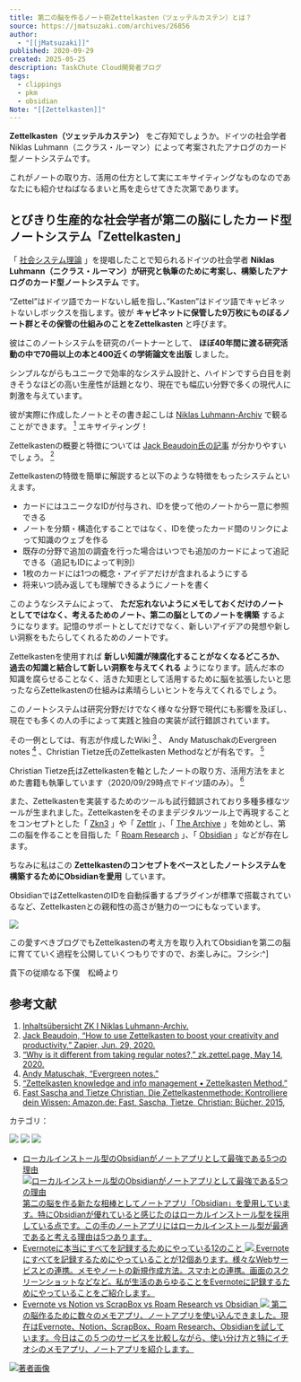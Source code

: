 ```yaml
---
title: 第二の脳を作るノート術Zettelkasten（ツェッテルカステン）とは？
source: https://jmatsuzaki.com/archives/26856
author:
  - "[[jMatsuzaki]]"
published: 2020-09-29
created: 2025-05-25
description: TaskChute Cloud開発者ブログ
tags:
  - clippings
  - pkm
  - obsidian
Note: "[[Zettelkasten]]"
---
```

**Zettelkasten（ツェッテルカステン）** をご存知でしょうか。ドイツの社会学者Niklas Luhmann（ニクラス・ルーマン）によって考案されたアナログのカード型ノートシステムです。

これがノートの取り方、活用の仕方として実にエキサイティングなものなのであなたにも紹介せねばなるまいと馬を走らせてきた次第であります。

## とびきり生産的な社会学者が第二の脳にしたカード型ノートシステム「Zettelkasten」

「 [社会システム理論](https://amzn.to/36ihCRG) 」を提唱したことで知られるドイツの社会学者 **Niklas Luhmann（ニクラス・ルーマン）が研究と執筆のために考案し、構築したアナログのカード型ノートシステム** です。

“Zettel”はドイツ語でカードないし紙を指し、”Kasten”はドイツ語でキャビネットないしボックスを指します。彼が **キャビネットに保管した9万枚にものぼるノート群とその保管の仕組みのことをZettelkasten** と呼びます。

彼はこのノートシステムを研究のパートナーとして、 **ほぼ40年間に渡る研究活動の中で70冊以上の本と400近くの学術論文を出版** しました。

シンプルながらもユニークで効率的なシステム設計と、ハイドンですら白目を剥きそうなほどの高い生産性が話題となり、現在でも幅広い分野で多くの現代人に刺激を与えています。

彼が実際に作成したノートとその書き起こしは [Niklas Luhmann-Archiv](https://niklas-luhmann-archiv.de/) で観ることができます。 [<sup>1</sup>](https://jmatsuzaki.com/archives/#easy-footnote-bottom-1-26856) エキサイティング！

Zettelkastenの概要と特徴については [Jack Beaudoin氏の記事](https://zapier.com/blog/zettelkasten-method/) が分かりやすいでしょう。 [<sup>2</sup>](https://jmatsuzaki.com/archives/#easy-footnote-bottom-2-26856)

Zettelkastenの特徴を簡単に解説すると以下のような特徴をもったシステムといえます。

- カードにはユニークなIDが付与され、IDを使って他のノートから一意に参照できる
- ノートを分類・構造化することではなく、IDを使ったカード間のリンクによって知識のウェブを作る
- 既存の分野で追加の調査を行った場合はいつでも追加のカードによって追記できる（追記もIDによって判別）
- 1枚のカードには1つの概念・アイデアだけが含まれるようにする
- 将来いつ読み返しても理解できるようにノートを書く

このようなシステムによって、 **ただ忘れないようにメモしておくだけのノートとしてではなく、考えるためのノート、第二の脳としてのノートを構築** するようになります。記憶のサポートとしてだけでなく、新しいアイデアの発想や新しい洞察をもたらしてくれるためのノートです。

Zettelkastenを使用すれば **新しい知識が陳腐化することがなくなるどころか、過去の知識と結合して新しい洞察を与えてくれる** ようになります。読んだ本の知識を腐らせることなく、活きた知恵として活用するために脳を拡張したいと思ったならZettelkastenの仕組みは素晴らしいヒントを与えてくれるでしょう。

このノートシステムは研究分野だけでなく様々な分野で現代にも影響を及ぼし、現在でも多くの人の手によって実践と独自の実装が試行錯誤されています。

その一例としては、有志が作成したWiki [<sup>3</sup>](https://jmatsuzaki.com/archives/#easy-footnote-bottom-3-26856) 、 Andy MatuschakのEvergreen notes [<sup>4</sup>](https://jmatsuzaki.com/archives/#easy-footnote-bottom-4-26856) 、Christian Tietze氏のZettelkasten Methodなどが有名です。 [<sup>5</sup>](https://jmatsuzaki.com/archives/#easy-footnote-bottom-5-26856)

Christian Tietze氏はZettelkastenを軸としたノートの取り方、活用方法をまとめた書籍も執筆しています（2020/09/29時点でドイツ語のみ）。 [<sup>6</sup>](https://jmatsuzaki.com/archives/#easy-footnote-bottom-6-26856)

また、Zettelkastenを実装するためのツールも試行錯誤されており多種多様なツールが生まれました。Zettelkastenをそのままデジタルツール上で再現することをコンセプトとした「 [Zkn3](http://zettelkasten.danielluedecke.de/en/ "http://zettelkasten.danielluedecke.de/en/") 」や「 [Zettlr](https://www.zettlr.com/) 」、「 [The Archive](https://zettelkasten.de/the-archive "https://zettelkasten.de/the-archive") 」を始めとし、第二の脳を作ることを目指した「 [Roam Research](https://roamresearch.com/ "https://roamresearch.com/") 」、「 [Obsidian](https://obsidian.md/ "https://obsidian.md/") 」などが存在します。

ちなみに私はこの **Zettelkastenのコンセプトをベースとしたノートシステムを構築するためにObsidianを愛用** しています。

ObsidianではZettelkastenのIDを自動採番するプラグインが標準で搭載されているなど、Zettelkastenとの親和性の高さが魅力の一つにもなっています。

![](https://jmatsuzaki.com/wp-content/uploads/Obsidian_Zettelkasten_Plugin-800x434.png)

この愛すべきブログでもZettelkastenの考え方を取り入れてObsidianを第二の脳に育てていく過程を公開していくつもりですので、お楽しみに。フシシ:^\]

貴下の従順なる下僕　松崎より

## 参考文献

1. [Inhaltsübersicht ZK I Niklas Luhmann-Archiv.](https://niklas-luhmann-archiv.de/ "https://niklas-luhmann-archiv.de/")
2. [Jack Beaudoin, “How to use Zettelkasten to boost your creativity and productivity,” Zapier, Jun. 29, 2020.](https://zapier.com/blog/zettelkasten-method/)
3. [“Why is it different from taking regular notes?,” zk.zettel.page, May 14, 2020.](https://zk.zettel.page/why-different.html)
4. [Andy Matuschak, “Evergreen notes.”](https://notes.andymatuschak.org/z4SDCZQeRo4xFEQ8H4qrSqd68ucpgE6LU155C)
5. [“Zettelkasten knowledge and info management • Zettelkasten Method.”](https://zettelkasten.de/)
6. [Fast Sascha and Tietze Christian, Die Zettelkastenmethode: Kontrolliere dein Wissen: Amazon.de: Fast, Sascha, Tietze, Christian: Bücher. 2015,](https://www.amazon.de/dp/1517734312)

カテゴリ：

[![](https://jmatsuzaki.com/wp-content/uploads/100_days_banner_vol2.jpg)](http://bit.ly/3UQh4Ix) [![](https://jmatsuzaki.com/wp-content/uploads/notion-Seminar-movie.png)](https://bit.ly/3ozM15b) [![](https://jmatsuzaki.com/wp-content/uploads/tcc-freeplan-banner960x420.png)](https://taskchute.cloud/users/top?utm_source=bl_jmatsuzaki&utm_medium=blog&utm_campaign=freeplan&utm_content=single_bottom)

- [
	ローカルインストール型のObsidianがノートアプリとして最強である5つの理由
	![ローカルインストール型のObsidianがノートアプリとして最強である5つの理由](https://jmatsuzaki.com/wp-content/uploads/Obsidian_best-400x250.jpg)
	第二の脳を作る新たな相棒としてノートアプリ「Obsidian」を愛用しています。特にObsidianが優れていると感じたのはローカルインストール型を採用している点です。この手のノートアプリにはローカルインストール型が最適であると考える理由は5つあります。
	](https://jmatsuzaki.com/archives/26813 "ローカルインストール型のObsidianがノートアプリとして最強である5つの理由")
- [
	Evernoteに本当にすべてを記録するためにやっている12のこと
	![](https://jmatsuzaki.com/wp-content/uploads/origin_3859540001-250x152.jpg)
	Evernoteにすべてを記録するためにやっていることが12個あります。様々なWebサービスとの連携。メモやノートの新規作成方法。スマホとの連携。画面のスクリーンショットなどなど。私が生活のあらゆることをEvernoteに記録するためにやっていることをご紹介します。
	](https://jmatsuzaki.com/archives/12932 "Evernoteに本当にすべてを記録するためにやっている12のこと")
- [
	Evernote vs Notion vs ScrapBox vs Roam Research vs Obsidian
	![](https://jmatsuzaki.com/wp-content/uploads/student-849825_1920-400x267.jpg)
	第二の脳作るために数々のメモアプリ、ノートアプリを使い込んできました。現在はEvernote、Notion、ScrapBox、Roam Research、Obsidianを試しています。今日はこの５つのサービスを比較しながら、使い分け方と特にイチオシのメモアプリ、ノートアプリを紹介します。
	](https://jmatsuzaki.com/archives/26765 "Evernote vs Notion vs ScrapBox vs Roam Research vs Obsidian")

[![著者画像](https://jmatsuzaki.com/wp-content/uploads/j_profile_photo_120.jpg)](https://jmatsuzaki.com/whoami)